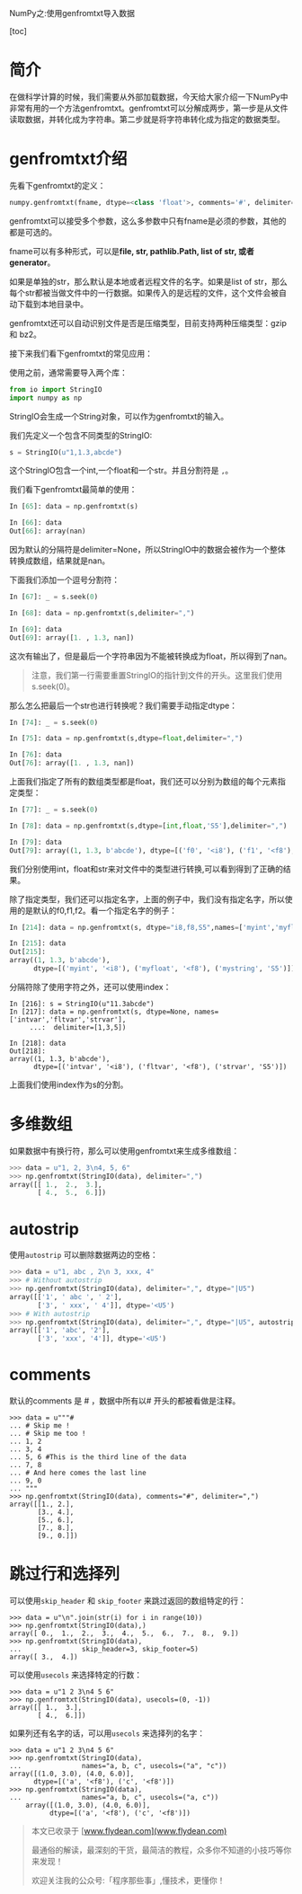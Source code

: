 NumPy之:使用genfromtxt导入数据

[toc]

# 简介

在做科学计算的时候，我们需要从外部加载数据，今天给大家介绍一下NumPy中非常有用的一个方法genfromtxt。genfromtxt可以分解成两步，第一步是从文件读取数据，并转化成为字符串。第二步就是将字符串转化成为指定的数据类型。

# genfromtxt介绍

先看下genfromtxt的定义：

~~~Python
numpy.genfromtxt(fname, dtype=<class 'float'>, comments='#', delimiter=None, skip_header=0, skip_footer=0, converters=None, missing_values=None, filling_values=None, usecols=None, names=None, excludelist=None, deletechars=" !#$%&'()*+, -./:;<=>?@[\]^{|}~", replace_space='_', autostrip=False, case_sensitive=True, defaultfmt='f%i', unpack=None, usemask=False, loose=True, invalid_raise=True, max_rows=None, encoding='bytes')
~~~

genfromtxt可以接受多个参数，这么多参数中只有fname是必须的参数，其他的都是可选的。

fname可以有多种形式，可以是**file, str, pathlib.Path, list of str, 或者generator**。

如果是单独的str，那么默认是本地或者远程文件的名字。如果是list of str，那么每个str都被当做文件中的一行数据。如果传入的是远程的文件，这个文件会被自动下载到本地目录中。

genfromtxt还可以自动识别文件是否是压缩类型，目前支持两种压缩类型：gzip 和 bz2。

接下来我们看下genfromtxt的常见应用：

使用之前，通常需要导入两个库：

~~~Python
from io import StringIO
import numpy as np
~~~

StringIO会生成一个String对象，可以作为genfromtxt的输入。

我们先定义一个包含不同类型的StringIO:

~~~Python
s = StringIO(u"1,1.3,abcde")
~~~

这个StringIO包含一个int,一个float和一个str。并且分割符是 `,`。

我们看下genfromtxt最简单的使用：

~~~python
In [65]: data = np.genfromtxt(s)

In [66]: data
Out[66]: array(nan)
~~~

因为默认的分隔符是delimiter=None，所以StringIO中的数据会被作为一个整体转换成数组，结果就是nan。

下面我们添加一个逗号分割符：

~~~python
In [67]: _ = s.seek(0)

In [68]: data = np.genfromtxt(s,delimiter=",")

In [69]: data
Out[69]: array([1. , 1.3, nan])
~~~

这次有输出了，但是最后一个字符串因为不能被转换成为float，所以得到了nan。

> 注意，我们第一行需要重置StringIO的指针到文件的开头。这里我们使用 s.seek(0)。

那么怎么把最后一个str也进行转换呢？我们需要手动指定dtype：

~~~python
In [74]: _ = s.seek(0)

In [75]: data = np.genfromtxt(s,dtype=float,delimiter=",")

In [76]: data
Out[76]: array([1. , 1.3, nan])
~~~

上面我们指定了所有的数组类型都是float，我们还可以分别为数组的每个元素指定类型：

~~~python
In [77]: _ = s.seek(0)

In [78]: data = np.genfromtxt(s,dtype=[int,float,'S5'],delimiter=",")

In [79]: data
Out[79]: array((1, 1.3, b'abcde'), dtype=[('f0', '<i8'), ('f1', '<f8'), ('f2', '<U')])
~~~

我们分别使用int，float和str来对文件中的类型进行转换,可以看到得到了正确的结果。

除了指定类型，我们还可以指定名字，上面的例子中，我们没有指定名字，所以使用的是默认的f0,f1,f2。看一个指定名字的例子：

~~~python
In [214]: data = np.genfromtxt(s, dtype="i8,f8,S5",names=['myint','myfloat','mystring'], delimiter=",")

In [215]: data
Out[215]:
array((1, 1.3, b'abcde'),
      dtype=[('myint', '<i8'), ('myfloat', '<f8'), ('mystring', 'S5')])
~~~

分隔符除了使用字符之外，还可以使用index：

~~~pythonIn [216]: s = StringIO(u"11.3abcde")
In [216]: s = StringIO(u"11.3abcde")
In [217]: data = np.genfromtxt(s, dtype=None, names=['intvar','fltvar','strvar'],
     ...:  delimiter=[1,3,5])

In [218]: data
Out[218]:
array((1, 1.3, b'abcde'),
      dtype=[('intvar', '<i8'), ('fltvar', '<f8'), ('strvar', 'S5')])
~~~

上面我们使用index作为s的分割。

# 多维数组

如果数据中有换行符，那么可以使用genfromtxt来生成多维数组：

~~~Python
>>> data = u"1, 2, 3\n4, 5, 6"
>>> np.genfromtxt(StringIO(data), delimiter=",")
array([[ 1.,  2.,  3.],
       [ 4.,  5.,  6.]])
~~~

# autostrip

使用`autostrip` 可以删除数据两边的空格：

~~~Python
>>> data = u"1, abc , 2\n 3, xxx, 4"
>>> # Without autostrip
>>> np.genfromtxt(StringIO(data), delimiter=",", dtype="|U5")
array([['1', ' abc ', ' 2'],
       ['3', ' xxx', ' 4']], dtype='<U5')
>>> # With autostrip
>>> np.genfromtxt(StringIO(data), delimiter=",", dtype="|U5", autostrip=True)
array([['1', 'abc', '2'],
       ['3', 'xxx', '4']], dtype='<U5')
~~~

# comments

默认的comments 是 #  ，数据中所有以# 开头的都被看做是注释。

```
>>> data = u"""#
... # Skip me !
... # Skip me too !
... 1, 2
... 3, 4
... 5, 6 #This is the third line of the data
... 7, 8
... # And here comes the last line
... 9, 0
... """
>>> np.genfromtxt(StringIO(data), comments="#", delimiter=",")
array([[1., 2.],
       [3., 4.],
       [5., 6.],
       [7., 8.],
       [9., 0.]])
```

# 跳过行和选择列

可以使用`skip_header` 和 `skip_footer` 来跳过返回的数组特定的行：

```
>>> data = u"\n".join(str(i) for i in range(10))
>>> np.genfromtxt(StringIO(data),)
array([ 0.,  1.,  2.,  3.,  4.,  5.,  6.,  7.,  8.,  9.])
>>> np.genfromtxt(StringIO(data),
...               skip_header=3, skip_footer=5)
array([ 3.,  4.])
```

可以使用`usecols` 来选择特定的行数：

```
>>> data = u"1 2 3\n4 5 6"
>>> np.genfromtxt(StringIO(data), usecols=(0, -1))
array([[ 1.,  3.],
       [ 4.,  6.]])
```

如果列还有名字的话，可以用`usecols` 来选择列的名字：

```
>>> data = u"1 2 3\n4 5 6"
>>> np.genfromtxt(StringIO(data),
...               names="a, b, c", usecols=("a", "c"))
array([(1.0, 3.0), (4.0, 6.0)],
      dtype=[('a', '<f8'), ('c', '<f8')])
>>> np.genfromtxt(StringIO(data),
...               names="a, b, c", usecols=("a, c"))
    array([(1.0, 3.0), (4.0, 6.0)],
          dtype=[('a', '<f8'), ('c', '<f8')])
```


> 本文已收录于 [www.flydean.com](www.flydean.com)
>
> 最通俗的解读，最深刻的干货，最简洁的教程，众多你不知道的小技巧等你来发现！
> 
> 欢迎关注我的公众号:「程序那些事」,懂技术，更懂你！